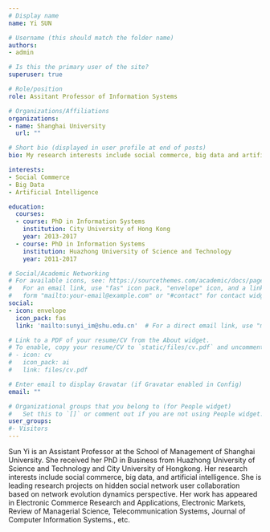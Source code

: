```yaml
---
# Display name
name: Yi SUN

# Username (this should match the folder name)
authors:
- admin

# Is this the primary user of the site?
superuser: true

# Role/position
role: Assitant Professor of Information Systems

# Organizations/Affiliations
organizations:
- name: Shanghai University
  url: ""

# Short bio (displayed in user profile at end of posts)
bio: My research interests include social commerce, big data and artificial Intelligence.

interests:
- Social Commerce
- Big Data
- Artificial Intelligence

education:
  courses:
  - course: PhD in Information Systems
    institution: City University of Hong Kong
    year: 2013-2017
  - course: PhD in Information Systems
    institution: Huazhong University of Science and Technology
    year: 2011-2017

# Social/Academic Networking
# For available icons, see: https://sourcethemes.com/academic/docs/page-builder/#icons
#   For an email link, use "fas" icon pack, "envelope" icon, and a link in the
#   form "mailto:your-email@example.com" or "#contact" for contact widget.
social:
- icon: envelope
  icon_pack: fas
  link: 'mailto:sunyi_im@shu.edu.cn'  # For a direct email link, use "mailto:test@example.org".

# Link to a PDF of your resume/CV from the About widget.
# To enable, copy your resume/CV to `static/files/cv.pdf` and uncomment the lines below.
# - icon: cv
#   icon_pack: ai
#   link: files/cv.pdf

# Enter email to display Gravatar (if Gravatar enabled in Config)
email: ""

# Organizational groups that you belong to (for People widget)
#   Set this to `[]` or comment out if you are not using People widget.
user_groups:
#- Visitors
---
```


Sun Yi is an Assistant Professor at the School of Management of Shanghai University. She received her PhD in Business from Huazhong University of Science and Technology and City University of Hongkong. Her research interests include social commerce, big data, and artificial intelligence. She is leading research projects on hidden social network user collaboration based on network evolution dynamics perspective. Her work has appeared in Electronic Commerce Research and Applications, Electronic Markets, Review of Managerial Science, Telecommunication Systems, Journal of Computer Information Systems., etc.